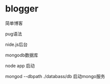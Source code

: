# blogger
简单博客

pug语法

nide.js后台

mongodb数据库



node app 启动

mongod --dbpath ./databass/db 启动mongo服务